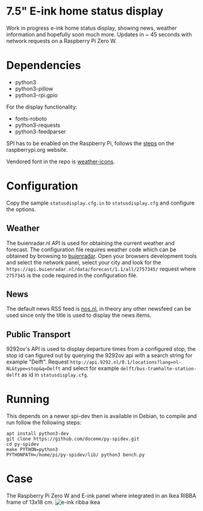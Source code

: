 # 7.5" E-ink home status display

Work in progress e-ink home status display, showing news, weather information
and hopefully soon much more. Updates in ~ 45 seconds with network requests on
a Raspberry Pi Zero W.

# Dependencies

* python3
* python3-pillow
* python3-rpi.gpio

For the display functionality:

* fonts-roboto
* python3-requests
* python3-feedparser

SPI has to be enabled on the Raspberry Pi, follows the
[steps](https://www.raspberrypi.org/documentation/hardware/raspberrypi/spi/README.md)
on the raspberrypi.org website.

Vendored font in the repo is [weather-icons](https://erikflowers.github.io/weather-icons/).

# Configuration

Copy the sample `statusdisplay.cfg.in` to `statusdisplay.cfg` and configure the options. 

## Weather

The buienradar.nl API is used for obtaining the current weather and forecast.
The configuration file requires weather code which can be obtained by browsing
to [buienradar](https://www.buienradar.nl). Open your browsers development
tools and select the network panel, select your city and look for the
`https://api.buienradar.nl/data/forecast/1.1/all/2757345/` request where
`2757345` is the code required in the configuration file.

## News

The default news RSS feed is [nos.nl](https://nos.nl), in theory any other
newsfeed can be used since only the title is used to display the news items.

## Public Transport

9292ov's API is used to display departure times from a configured stop, the
stop id can figured out by querying the 9292ov api with a search string for
example "Delft". Request
`http://api.9292.nl/0.1/locations?lang=nl-NL&type=stop&q=Delft` and select for
example `delft/bus-tramhalte-station-delft` as id in `statusdisplay.cfg`.
# Running

This depends on a newer spi-dev then is available in Debian, to compile and run follow the following steps:

```
apt install python3-dev
git clone https://github.com/doceme/py-spidev.git
cd py-spidev
make PYTHON=python3
PYTHONPATH=/home/pi/py-spidev/lib/ python3 bench.py
```

# Case

The Raspberry Pi Zero W and E-ink panel where integrated in an Ikea RIBBA frame of 13x18 cm.
![e-ink ribba ikea](https://pbs.twimg.com/media/D3gJUvkXkAUaTWx.jpg)
